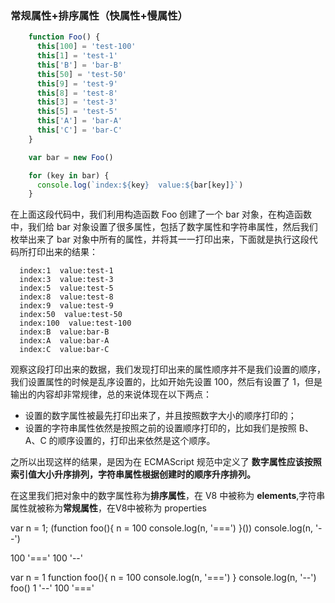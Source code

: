 ### 常规属性+排序属性（快属性+慢属性）
  ```javascript
      function Foo() {
        this[100] = 'test-100'
        this[1] = 'test-1'
        this['B'] = 'bar-B'
        this[50] = 'test-50'
        this[9] = 'test-9'
        this[8] = 'test-8'
        this[3] = 'test-3'
        this[5] = 'test-5'
        this['A'] = 'bar-A'
        this['C'] = 'bar-C'
      }

      var bar = new Foo()

      for (key in bar) {
        console.log(`index:${key}  value:${bar[key]}`)
      }
  ```
  在上面这段代码中，我们利用构造函数 Foo 创建了一个 bar 对象，在构造函数中，我们给 bar 对象设置了很多属性，包括了数字属性和字符串属性，然后我们枚举出来了 bar 对象中所有的属性，并将其一一打印出来，下面就是执行这段代码所打印出来的结果：
  ```
    index:1  value:test-1
    index:3  value:test-3
    index:5  value:test-5
    index:8  value:test-8
    index:9  value:test-9
    index:50  value:test-50
    index:100  value:test-100
    index:B  value:bar-B
    index:A  value:bar-A
    index:C  value:bar-C
  ```
  观察这段打印出来的数据，我们发现打印出来的属性顺序并不是我们设置的顺序，我们设置属性的时候是乱序设置的，比如开始先设置 100，然后有设置了 1，但是输出的内容却非常规律，总的来说体现在以下两点：
  - 设置的数字属性被最先打印出来了，并且按照数字大小的顺序打印的；
  - 设置的字符串属性依然是按照之前的设置顺序打印的，比如我们是按照 B、A、C 的顺序设置的，打印出来依然是这个顺序。

之所以出现这样的结果，是因为在 ECMAScript 规范中定义了 **数字属性应该按照索引值大小升序排列，字符串属性根据创建时的顺序升序排列。**

在这里我们把对象中的数字属性称为**排序属性**，在 V8 中被称为 **elements**,字符串属性就被称为**常规属性**，在V8中被称为 properties




var n = 1;
(function foo(){
  n = 100
  console.log(n, '===')
}())
console.log(n, '--')

100 '==='
100 '--'

var n = 1
function foo(){
  n = 100
  console.log(n, '===')
}
console.log(n, '--')
foo()
1 '--'
100 '==='